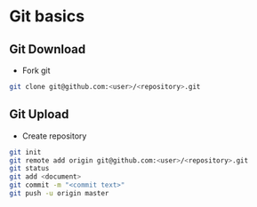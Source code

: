 # Git basics

## Git Download
- Fork git
```sh
git clone git@github.com:<user>/<repository>.git  
```

## Git Upload
- Create repository
```sh
git init
git remote add origin git@github.com:<user>/<repository>.git
git status
git add <document>
git commit -m "<commit text>"
git push -u origin master
```